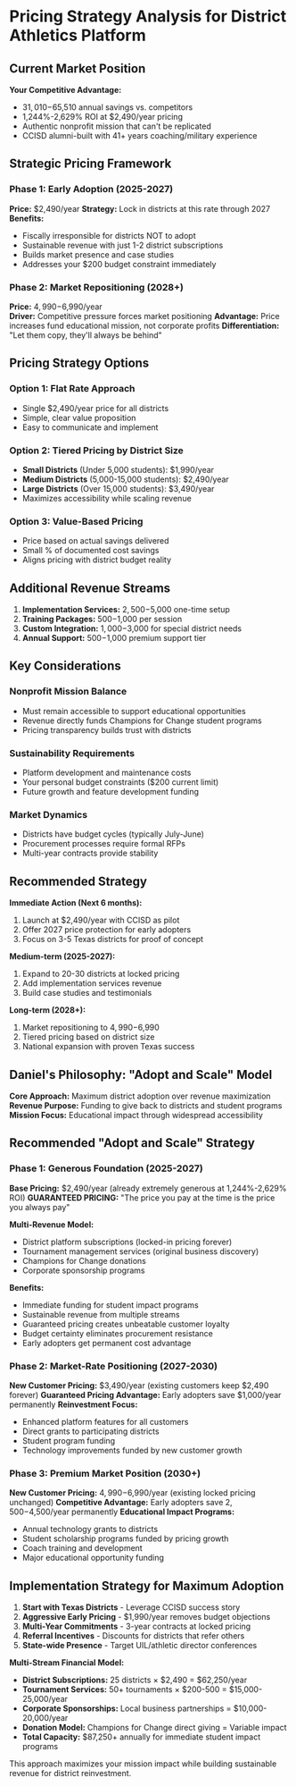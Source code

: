 # Pricing Strategy Analysis for District Athletics Platform

## Current Market Position

**Your Competitive Advantage:**
- $31,010-$65,510 annual savings vs. competitors
- 1,244%-2,629% ROI at $2,490/year pricing
- Authentic nonprofit mission that can't be replicated
- CCISD alumni-built with 41+ years coaching/military experience

## Strategic Pricing Framework

### Phase 1: Early Adoption (2025-2027)
**Price:** $2,490/year
**Strategy:** Lock in districts at this rate through 2027
**Benefits:**
- Fiscally irresponsible for districts NOT to adopt
- Sustainable revenue with just 1-2 district subscriptions
- Builds market presence and case studies
- Addresses your $200 budget constraint immediately

### Phase 2: Market Repositioning (2028+)
**Price:** $4,990-$6,990/year  
**Driver:** Competitive pressure forces market positioning
**Advantage:** Price increases fund educational mission, not corporate profits
**Differentiation:** "Let them copy, they'll always be behind"

## Pricing Strategy Options

### Option 1: Flat Rate Approach
- Single $2,490/year price for all districts
- Simple, clear value proposition
- Easy to communicate and implement

### Option 2: Tiered Pricing by District Size
- **Small Districts** (Under 5,000 students): $1,990/year
- **Medium Districts** (5,000-15,000 students): $2,490/year  
- **Large Districts** (Over 15,000 students): $3,490/year
- Maximizes accessibility while scaling revenue

### Option 3: Value-Based Pricing
- Price based on actual savings delivered
- Small % of documented cost savings
- Aligns pricing with district budget reality

## Additional Revenue Streams

1. **Implementation Services:** $2,500-$5,000 one-time setup
2. **Training Packages:** $500-$1,000 per session
3. **Custom Integration:** $1,000-$3,000 for special district needs
4. **Annual Support:** $500-$1,000 premium support tier

## Key Considerations

### Nonprofit Mission Balance
- Must remain accessible to support educational opportunities
- Revenue directly funds Champions for Change student programs
- Pricing transparency builds trust with districts

### Sustainability Requirements  
- Platform development and maintenance costs
- Your personal budget constraints ($200 current limit)
- Future growth and feature development funding

### Market Dynamics
- Districts have budget cycles (typically July-June)
- Procurement processes require formal RFPs
- Multi-year contracts provide stability

## Recommended Strategy

**Immediate Action (Next 6 months):**
1. Launch at $2,490/year with CCISD as pilot
2. Offer 2027 price protection for early adopters
3. Focus on 3-5 Texas districts for proof of concept

**Medium-term (2025-2027):**
1. Expand to 20-30 districts at locked pricing
2. Add implementation services revenue
3. Build case studies and testimonials

**Long-term (2028+):**
1. Market repositioning to $4,990-$6,990
2. Tiered pricing based on district size
3. National expansion with proven Texas success

## Daniel's Philosophy: "Adopt and Scale" Model

**Core Approach:** Maximum district adoption over revenue maximization
**Revenue Purpose:** Funding to give back to districts and student programs
**Mission Focus:** Educational impact through widespread accessibility

## Recommended "Adopt and Scale" Strategy

### Phase 1: Generous Foundation (2025-2027)
**Base Pricing:** $2,490/year (already extremely generous at 1,244%-2,629% ROI)
**GUARANTEED PRICING:** "The price you pay at the time is the price you always pay"

**Multi-Revenue Model:**
- District platform subscriptions (locked-in pricing forever)
- Tournament management services (original business discovery)
- Champions for Change donations
- Corporate sponsorship programs

**Benefits:**
- Immediate funding for student impact programs
- Sustainable revenue from multiple streams
- Guaranteed pricing creates unbeatable customer loyalty
- Budget certainty eliminates procurement resistance
- Early adopters get permanent cost advantage

### Phase 2: Market-Rate Positioning (2027-2030)
**New Customer Pricing:** $3,490/year (existing customers keep $2,490 forever)
**Guaranteed Pricing Advantage:** Early adopters save $1,000/year permanently
**Reinvestment Focus:**
- Enhanced platform features for all customers
- Direct grants to participating districts
- Student program funding
- Technology improvements funded by new customer growth

### Phase 3: Premium Market Position (2030+)
**New Customer Pricing:** $4,990-$6,990/year (existing locked pricing unchanged)
**Competitive Advantage:** Early adopters save $2,500-$4,500/year permanently
**Educational Impact Programs:**
- Annual technology grants to districts
- Student scholarship programs funded by pricing growth
- Coach training and development
- Major educational opportunity funding

## Implementation Strategy for Maximum Adoption

1. **Start with Texas Districts** - Leverage CCISD success story
2. **Aggressive Early Pricing** - $1,990/year removes budget objections
3. **Multi-Year Commitments** - 3-year contracts at locked pricing
4. **Referral Incentives** - Discounts for districts that refer others
5. **State-wide Presence** - Target UIL/athletic director conferences

**Multi-Stream Financial Model:**
- **District Subscriptions:** 25 districts × $2,490 = $62,250/year
- **Tournament Services:** 50+ tournaments × $200-500 = $15,000-25,000/year
- **Corporate Sponsorships:** Local business partnerships = $10,000-20,000/year
- **Donation Model:** Champions for Change direct giving = Variable impact
- **Total Capacity:** $87,250+ annually for immediate student impact programs

This approach maximizes your mission impact while building sustainable revenue for district reinvestment.